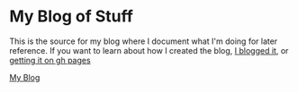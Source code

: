 # My Blog of Stuff
This is the source for my blog where I document what I'm doing for later
reference. If you want to learn about how I created the blog, [I blogged
it](https://rickh94.github.io/tag/jekyll), or [getting it on gh
pages](https://rickh94.github.io/github/2018/05/23/getting-jekyll-site-on-github/)

[My Blog](https://rickh94.github.io)
